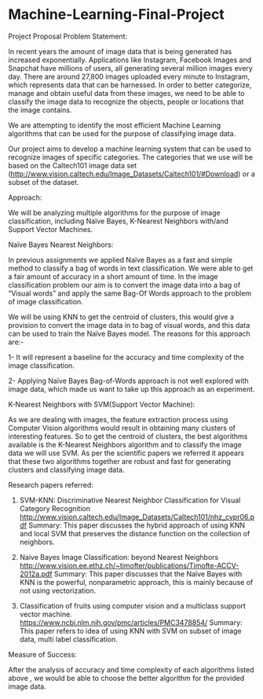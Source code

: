 # Machine-Learning-Final-Project

Project Proposal
Problem Statement:

In recent years the amount of image data that is being generated has increased exponentially.
Applications like Instagram, Facebook Images and Snapchat have millions of users, all
generating several million images every day. There are around 27,800 images uploaded every
minute to Instagram, which represents data that can be harnessed.
In order to better categorize, manage and obtain useful data from these images, we need to be
able to classify the image data to recognize the objects, people or locations that the image
contains.

We are attempting to identify the most efficient Machine Learning algorithms that can be used
for the purpose of classifying image data.

Our project aims to develop a machine learning system that can be used to recognize images of
specific categories. The categories that we use will be based on the Caltech101 image data set
(http://www.vision.caltech.edu/Image_Datasets/Caltech101/#Download) or a subset of the
dataset.

Approach:

We will be analyzing multiple algorithms for the purpose of image classification, including Naïve
Bayes, K-Nearest Neighbors with/and Support Vector Machines.

Naïve Bayes Nearest Neighbors:

In previous assignments we applied Naïve Bayes as a fast and simple method to classify a bag
of words in text classification. We were able to get a fair amount of accuracy in a short amount
of time. In the image classification problem our aim is to convert the image data into a bag of
“Visual words” and apply the same Bag-Of Words approach to the problem of image
classification.

We will be using KNN to get the centroid of clusters, this would give a provision to convert the
image data in to bag of visual words, and this data can be used to train the Naïve Bayes model.
The reasons for this approach are:-

1- It will represent a baseline for the accuracy and time complexity of the image classification.

2- Applying Naïve Bayes Bag-of-Words approach is not well explored with image data, which
made us want to take up this approach as an experiment.

K-Nearest Neighbors with SVM(Support Vector Machine):

As we are dealing with images, the feature extraction process using Computer Vision algorithms
would result in obtaining many clusters of interesting features. So to get the centroid of clusters,
the best algorithms available is the K-Nearest Neighbors algorithm and to classify the image
data we will use SVM. As per the scientific papers we referred it appears that these two
algorithms together are robust and fast for generating clusters and classifying image data.

Research papers referred:

1. SVM-KNN: Discriminative Nearest Neighbor Classification for Visual Category Recognition
http://www.vision.caltech.edu/Image_Datasets/Caltech101/nhz_cvpr06.pdf
Summary: This paper discusses the hybrid approach of using KNN and local SVM that
preserves the distance function on the collection of neighbors.

2. Naive Bayes Image Classification: beyond Nearest Neighbors
http://www.vision.ee.ethz.ch/~timofter/publications/Timofte-ACCV-2012a.pdf
Summary: This paper discusses that the Naïve Bayes with KNN is the powerful, nonparametric
approach, this is mainly because of not using vectorization.

3. Classification of fruits using computer vision and a multiclass support vector machine.
https://www.ncbi.nlm.nih.gov/pmc/articles/PMC3478854/
Summary: This paper refers to idea of using KNN with SVM on subset of image data,
multi label classification.

Measure of Success:

 After the analysis of accuracy and time complexity of each algorithms listed above , we
would be able to choose the better algorithm for the provided image data.

